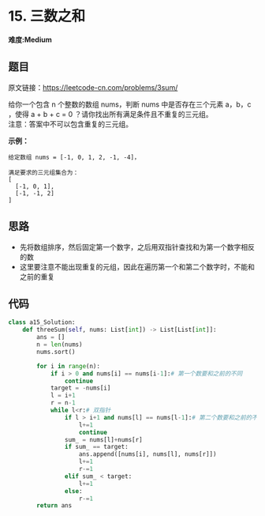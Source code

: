 # 15. 三数之和
**难度:Medium**
## 题目
原文链接：https://leetcode-cn.com/problems/3sum/

给你一个包含 n 个整数的数组 nums，判断 nums 中是否存在三个元素 a，b，c ，使得 a + b + c = 0 ？请你找出所有满足条件且不重复的三元组。  
注意：答案中不可以包含重复的三元组。

**示例：**
```
给定数组 nums = [-1, 0, 1, 2, -1, -4]，

满足要求的三元组集合为：
[
  [-1, 0, 1],
  [-1, -1, 2]
]
```

## 思路
* 先将数组排序，然后固定第一个数字，之后用双指针查找和为第一个数字相反的数
* 这里要注意不能出现重复的元组，因此在遍历第一个和第二个数字时，不能和之前的重复

## 代码
```python
class a15_Solution:
    def threeSum(self, nums: List[int]) -> List[List[int]]:
        ans = []
        n = len(nums)
        nums.sort()

        for i in range(n):
            if i > 0 and nums[i] == nums[i-1]:# 第一个数要和之前的不同
                continue
            target = -nums[i]
            l = i+1
            r = n-1
            while l<r:# 双指针
                if l > i+1 and nums[l] == nums[l-1]:# 第二个数要和之前的不同
                    l+=1
                    continue
                sum_ = nums[l]+nums[r]
                if sum_ == target:
                    ans.append([nums[i], nums[l], nums[r]])
                    l+=1
                    r-=1
                elif sum_ < target:
                    l+=1
                else:
                    r-=1
        return ans
```
